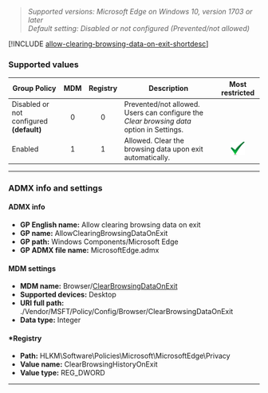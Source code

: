<!-- ## Allow clearing browsing data on exit -->
>*Supported versions: Microsoft Edge on Windows 10, version 1703 or later*<br>
>*Default setting:  Disabled or not configured (Prevented/not allowed)*

[!INCLUDE [allow-clearing-browsing-data-on-exit-shortdesc](../shortdesc/allow-clearing-browsing-data-on-exit-shortdesc.md)]

### Supported values

|Group Policy  |MDM |Registry |Description |Most restricted |
|---|:---:|:---:|---|:---:|
|Disabled or not configured<br>**(default)** |0 |0 |Prevented/not allowed. Users can configure the _Clear browsing data_ option in Settings. | |
|Enabled |1 |1 |Allowed. Clear the browsing data upon exit automatically. |![Most restricted value](../images/check-gn.png) |
---


### ADMX info and settings

#### ADMX info
- **GP English name:**  Allow clearing browsing data on exit
- **GP name:**  AllowClearingBrowsingDataOnExit
- **GP path:**  Windows Components/Microsoft Edge
- **GP ADMX file name:**  MicrosoftEdge.admx 

#### MDM settings
- **MDM name:** Browser/[ClearBrowsingDataOnExit](https://docs.microsoft.com/en-us/windows/client-management/mdm/policy-csp-browser\#browser-clearbrowsingdataonexit)
- **Supported devices:** Desktop
- **URI full path:** ./Vendor/MSFT/Policy/Config/Browser/ClearBrowsingDataOnExit
- **Data type:** Integer

#### *Registry
- **Path:** HLKM\\Software\\Policies\\Microsoft\\MicrosoftEdge\\Privacy
- **Value name:** ClearBrowsingHistoryOnExit
- **Value type:** REG_DWORD 

<hr>